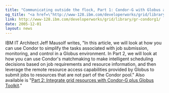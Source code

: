 ```yaml
---
title: "Communicating outside the flock, Part 1: Condor-G with Globus at IBM's developerWorks"
og_title: "<a href=\"http://www-128.ibm.com/developerworks/grid/library/gr-condorg1/\">Communicating outside the flock, Part 1: Condor-G with Globus</a>\" at <a href=\"http://www-128.ibm.com/developerworks/\">IBM's developerWorks</a>"
link: http://www-128.ibm.com/developerworks/grid/library/gr-condorg1/
date: 2005-12-01
layout: news
---
```


 IBM IT Architect Jeff Mausolf writes, "In this article, we will look at how you can use Condor to simplify the tasks associated with job submission, monitoring, and control in a Globus environment. In Part 2, we will look at how you can use Condor's matchmaking to make intelligent scheduling decisions based on job requirements and resource information, and then leverage the remote resource access capabilities provided by Globus to submit jobs to resources that are not part of the Condor pool." 	  Also available is "<a href="http://www-128.ibm.com/developerworks/grid/library/gr-condorg2/?ca=drs-">Part 2: Integrate grid resources with Condor-G plus Globus Toolkit</a>."
